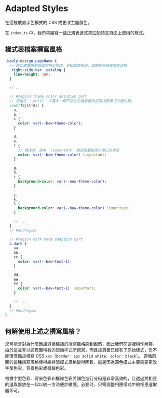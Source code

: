 # Adapted Styles

在這裡放置深色模式的 CSS 或更改主題顏色。

在 `index.ts` 中，我們將編寫一些正規表達式來匹配特定頁面上使用的樣式。

## 樣式表檔案撰寫風格

``` scss
.bewly-design.pageName {
  // 在此處實施對頁面的特定修改，例如調整佈局，並將那些樣式放在這裡。
  .right-side-bar .catalog {
    line-height: 3em;
  }

  // ...

  // #region theme color adaption part
  // 透過在 `:not()` 中寫入一個不存在的選取器來提高內部樣式的優先級。
  :not(fdjslfds) {
    a,
    b,
    c {
      color: var(--bew-theme-color);
    }

    d,
    e,
    f {
      // 請注意，使用 `!important` 應該是最後萬不得已的手段
      color: var(--bew-theme-color) !important;
    }

    g,
    h,
    i {
      background-color: var(--bew-theme-color);
    }

    j,
    k,
    l {
      background-color: var(--bew-theme-color) !important;
    }

    // ...
  }
  // #endregion

  // #region dark mode adaption part
  &.dark {
    aa,
    bb,
    cc {
      color: var(--bew-text-1);
    }

    dd,
    ee,
    ff {
      color: var(--bew-text-1) !important;
    }

    // ...
  }
  // #endregion
}
```

## 何解使用上述之撰寫風格？

您可能會對為什麼應該遵循建議的撰寫風格感到困惑，因此我們在這裡稍作解釋。
由於這並非以該頁面特有的起始样式所撰寫，而且該頁面已經有了原始樣式，您不能僅僅像這樣寫 CSS `xxx {border: 1px solid white; color: black}`。
遵循前面的這種撰寫風格使得維持暗模式風格變得困難。這是因為深色模式主要需要更改字型色彩、背景色彩或框線色彩。

根據字型色彩、背景色彩和框線色彩將顏色進行分組是非常高效的，且透過將相應的選取器放在一起以統一方法便於維護。必要時，只需調整相應樣式中的相應選取器即可。

